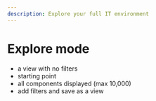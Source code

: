 ```yaml
---
description: Explore your full IT environment
---
```


# Explore mode

- a view with no filters
- starting point
- all components displayed (max 10,000)
- add filters and save as a view
